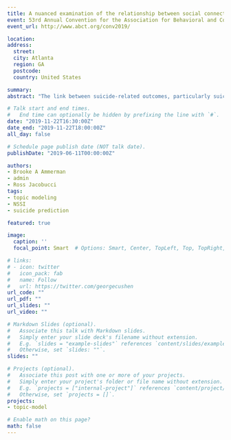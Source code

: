 ```yaml
---
title: A nuanced examination of the relationship between social connectedness and suicidal ideation
event: 53rd Annual Convention for the Association for Behavioral and Cognitive Therapies
event_url: http://www.abct.org/conv2019/

location:
address:
  street:
  city: Atlanta
  region: GA
  postcode:
  country: United States

summary:
abstract: "The link between suicide-related outcomes, particularly suicidal ideation, and social belongingness has long been discussed, beginning with the writings of Durkheim over a century ago (Durkheim, 1897). Since, more recent theories of suicide have incorporated social belongingness or connectedness as core components in the development of suicidal ideation (Klonsky & May, 2015; Joiner, 2005). While these associations have garnered significant empirical support, the large majority of this research relies on the use of Interpersonal Needs Questionnaire (INQ; Van Orden et al., 2010) to measure social connectedness. The INQ has allowed for instrumental contributions to the suicide literature and suicide risk prediction; however, given the inherent limitations of Likert-type items and the broad nature of INQ items (e.g., “I feel like I belong), nuanced information about feelings of belongingness (i.e., cognitive-affective reactions, relationship-specific experiences), and their impact on suicidal ideation, may be missed. The use of open-ended questions may capture this level of detail, allowing for a more accurate prediction of suicidal ideation. To test this hypothesis, we collected data from an online sample of 464 individuals (136 with a history of suicidal ideation). Participants were asked to provide a text-based response to the question, “How connected do you feel with those around you? How would you describe your relationships?” and complete the INQ-Short Form (which focuses on social connectedness). We utilized an extension of a supervised topic model that simultaneously incorporates topics from text-responses and other predictors (i.e., INQ score) to predict suicidal ideation. Ten topics were extracted. Controlling for all other topics and INQ score, one topic demonstrated a positive coefficient and credible intervals not including zero (3.42 [SD = 0.49]). Representative (stemmed) words for this topic were: “remarri”, “children”, “tend”, “father”, “dad”, “walk”, “relationship”, “divorce” and “afraid”. Controlling for the extracted latent topics, the INQ demonstrated a negative coefficient and credible intervals not including zero (-0.11 [SD=.001]). Results highlight the potential advantages of utilizing text-based responses in the prediction of suicidal ideation above and beyond traditional Likert-type scales. More specifically, findings demonstrate that the discussion of terminated relationships or relationships that invoke feelings of fear may be particularly relevant in the experience of suicidal ideation."

# Talk start and end times.
#   End time can optionally be hidden by prefixing the line with `#`.
date: "2019-11-22T16:30:00Z"
date_end: "2019-11-22T18:00:00Z"
all_day: false

# Schedule page publish date (NOT talk date).
publishDate: "2019-06-11T00:00:00Z"

authors:
- Brooke A Ammerman
- admin
- Ross Jacobucci
tags:
- topic modeling
- NSSI
- suicide prediction

featured: true

image:
  caption: ''
  focal_point: Smart  # Options: Smart, Center, TopLeft, Top, TopRight, Left, Right, BottomLeft, Bottom, BottomRight

# links:
# - icon: twitter
#   icon_pack: fab
#   name: Follow
#   url: https://twitter.com/georgecushen
url_code: ""
url_pdf: ""
url_slides: ""
url_video: ""

# Markdown Slides (optional).
#   Associate this talk with Markdown slides.
#   Simply enter your slide deck's filename without extension.
#   E.g. `slides = "example-slides"` references `content/slides/example-slides.md`.
#   Otherwise, set `slides: ""`.
slides: ""

# Projects (optional).
#   Associate this post with one or more of your projects.
#   Simply enter your project's folder or file name without extension.
#   E.g. `projects = ["internal-project"]` references `content/project/deep-learning/index.md`.
#   Otherwise, set `projects = []`.
projects:
- topic-model

# Enable math on this page?
math: false
---
```

